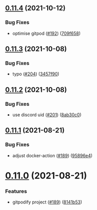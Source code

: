 ## [0.11.4](https://github.com/EddieHubCommunity/api/compare/v0.11.3...v0.11.4) (2021-10-12)


### Bug Fixes

* optimise gitpod ([#192](https://github.com/EddieHubCommunity/api/issues/192)) ([709f658](https://github.com/EddieHubCommunity/api/commit/709f658e2759552319e7d1fd9bae2c53fe9f1058))



## [0.11.3](https://github.com/EddieHubCommunity/api/compare/v0.11.2...v0.11.3) (2021-10-08)


### Bug Fixes

* typo ([#204](https://github.com/EddieHubCommunity/api/issues/204)) ([3457f90](https://github.com/EddieHubCommunity/api/commit/3457f901bfea9b534e7b67bbd766c85a66463dcb))



## [0.11.2](https://github.com/EddieHubCommunity/api/compare/v0.11.1...v0.11.2) (2021-10-08)


### Bug Fixes

* use discord uid ([#201](https://github.com/EddieHubCommunity/api/issues/201)) ([8ab30c0](https://github.com/EddieHubCommunity/api/commit/8ab30c0d221fda565b3cf8b137f57ecf1bbde8c5))



## [0.11.1](https://github.com/EddieHubCommunity/api/compare/v0.11.0...v0.11.1) (2021-08-21)


### Bug Fixes

* adjust docker-action ([#189](https://github.com/EddieHubCommunity/api/issues/189)) ([95896e4](https://github.com/EddieHubCommunity/api/commit/95896e4a631eaefa6ed3bac854262650240fffc1))



# [0.11.0](https://github.com/EddieHubCommunity/api/compare/v0.10.3...v0.11.0) (2021-08-21)


### Features

* gitpodify project ([#189](https://github.com/EddieHubCommunity/api/issues/189)) ([8141b53](https://github.com/EddieHubCommunity/api/commit/8141b53482bc63e1987af538db803bfd90a9578f))



